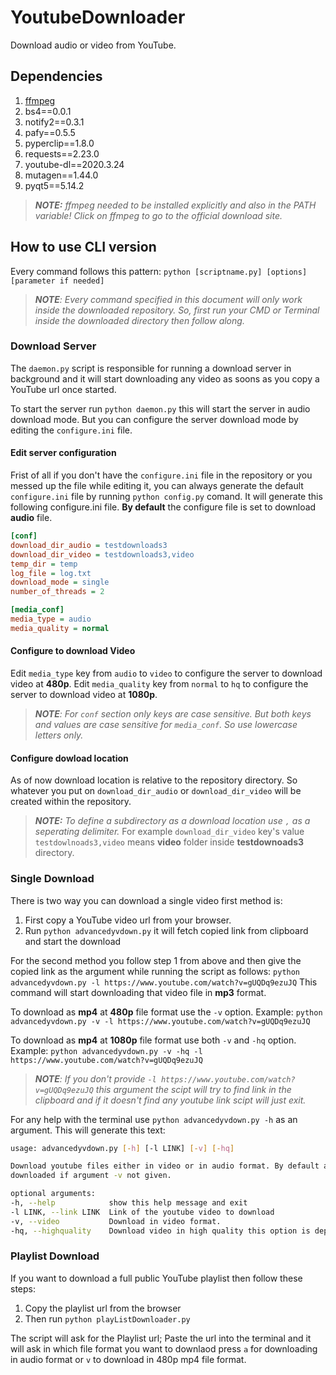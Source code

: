 # YoutubeDownloader
Download audio or video from YouTube.

## Dependencies
 1. [ffmpeg](https://www.ffmpeg.org/download.html)
 2. bs4==0.0.1
 3. notify2==0.3.1
 4. pafy==0.5.5
 5. pyperclip==1.8.0
 6. requests==2.23.0
 7. youtube-dl==2020.3.24
 8. mutagen==1.44.0
 9. pyqt5==5.14.2

 >***NOTE:** ffmpeg needed to be installed explicitly and also in the PATH variable! Click on ffmpeg to go to the official download site.*

## How to use CLI version
Every command follows this pattern:
`python [scriptname.py] [options] [parameter if needed]`
>***NOTE**: Every command specified in this document will only work inside the downloaded repository. So, first run your CMD or Terminal inside the downloaded directory then follow along.*
### Download Server
The `daemon.py` script is responsible for running a download server in background and it will start downloading any video as soons as you copy a YouTube url once started.

To start the server run `python daemon.py` this will start the server in audio download mode. But you can configure the server download mode by editing the `configure.ini` file.
#### Edit server configuration
Frist of all if you don't have the `configure.ini` file in the repository or you messed up the file while editing it, you can always generate the default `configure.ini` file by running `python config.py` comand. It will generate this following configure.ini file. **By default** the configure file is set to download **audio** file.
```ini
[conf]
download_dir_audio = testdownloads3
download_dir_video = testdownloads3,video
temp_dir = temp
log_file = log.txt
download_mode = single
number_of_threads = 2

[media_conf]
media_type = audio
media_quality = normal
```
#### Configure to download Video
Edit `media_type` key from `audio` to `video` to configure the server to download video at **480p**.
Edit `media_quality` key from `normal` to `hq` to configure the server to download video at **1080p**.
>***NOTE**: For `conf` section only keys are case sensitive. But both keys and values are case sensitive for `media_conf`. So use lowercase letters only.*
#### Configure dowload location
As of now download location is relative to the repository directory. So whatever you put on `download_dir_audio` or `download_dir_video` will be created within the repository.
>***NOTE:** To define a subdirectory as a download location use `,` as a seperating delimiter.*
>For example `download_dir_video` key's value `testdowlnoads3,video` means **video** folder inside **testdownoads3** directory.

### Single Download
There is two way you can download a single video first method is:
 1. First copy a YouTube video url from your browser.
 2. Run `python advancedyvdown.py` it will fetch copied link from clipboard and start the download

For the second method you follow step 1 from above and then give the copied link as the argument while  running the script as follows:
    `python advancedyvdown.py -l https://www.youtube.com/watch?v=gUQDq9ezuJQ`
This command will start downloading that video file in **mp3** format.

To download as **mp4** at **480p** file format use the `-v` option. Example:
    `python advancedyvdown.py -v -l https://www.youtube.com/watch?v=gUQDq9ezuJQ`

To download as **mp4** at **1080p** file format use both `-v` and `-hq` option. Example:
    `python advancedyvdown.py -v -hq -l https://www.youtube.com/watch?v=gUQDq9ezuJQ`
>***NOTE**: If you don't provide `-l https://www.youtube.com/watch?v=gUQDq9ezuJQ` this argument the scipt will try to find link in the clipboard and if it doesn't find any youtube link scipt will just exit.*

For any help with the terminal use `python advancedyvdown.py -h` as an argument. This will generate this text:
```sh
usage: advancedyvdown.py [-h] [-l LINK] [-v] [-hq]

Download youtube files either in video or in audio format. By default audio will be
downloaded if argument -v not given.

optional arguments:
-h, --help            show this help message and exit
-l LINK, --link LINK  Link of the youtube video to download
-v, --video           Download in video format.
-hq, --highquality    Download video in high quality this option is depended on '-v' argument
```
### Playlist Download
If you want to download a full public YouTube playlist then follow these steps:

 1. Copy the playlist url from the browser
 2. Then run `python playListDownloader.py`
 
The script will ask for the Playlist url; Paste the url into the terminal and it will ask in which file format you want to downlaod press `a` for downloading in audio format or `v` to download in 480p mp4 file format.